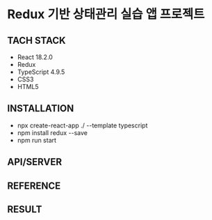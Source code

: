 # Redux 기반 상태관리 실습 앱 프로젝트

## TACH STACK

- React 18.2.0
- Redux
- TypeScript 4.9.5
- CSS3
- HTML5

## INSTALLATION

- npx create-react-app ./ --template typescript
- npm install redux --save
- npm run start

## API/SERVER

## REFERENCE

## RESULT
